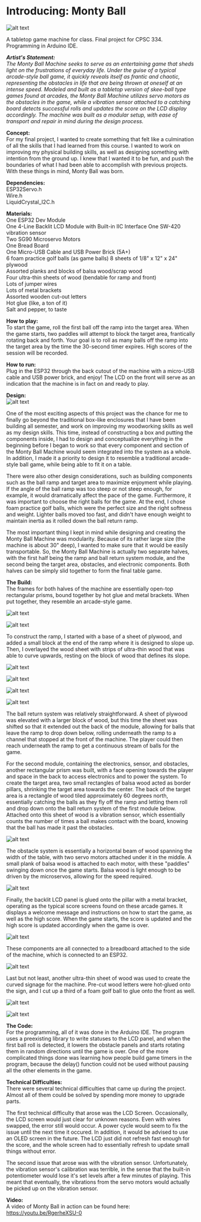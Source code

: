 # Introducing: Monty Ball

![alt text][intro]

[intro]: https://github.com/tantantheman/tantan-montyball/blob/master/montyball-photos/montyballcover-1.jpg "Monty Ball Overview"

A tabletop game machine for class. Final project for CPSC 334.  
Programming in Arduino IDE.  

**_Artist's Statement:_**  
_The Monty Ball Machine seeks to serve as an entertaining game that sheds light on the frustrations of everyday life. Under the guise of a typical arcade-style ball game, it quickly reveals itself as frantic and chaotic, representing the obstacles in life that are being thrown at oneself at an intense speed. Modeled and built as a tabletop version of skee-ball type games found at arcades, the Monty Ball Machine utilizes servo motors as the obstacles in the game, while a vibration sensor attached to a catching board detects successful rolls and updates the score on the LCD display accordingly. The machine was built as a modular setup, with ease of transport and repair in mind during the design process._

**Concept:**  
For my final project, I wanted to create something that felt like a culmination of all the skills that I had learned from this course. I wanted to work on improving my physical building skills, as well as designing something with intention from the ground up. I knew that I wanted it to be fun, and push the boundaries of what I had been able to accomplish with previous projects. With these things in mind, Monty Ball was born.

**Dependencies:**  
ESP32Servo.h  
Wire.h  
LiquidCrystal_I2C.h

**Materials:**  
One ESP32 Dev Module  
One 4-Line Backlit LCD Module with Built-in IIC Interface
One SW-420 vibration sensor  
Two SG90 Microservo Motors  
One Bread Board  
One Micro-USB Cable and USB Power Brick (5A+)  
6 foam practice golf balls (as game balls)
8 sheets of 1/8" x 12" x 24" plywood  
Assorted planks and blocks of balsa wood/scrap wood  
Four ultra-thin sheets of wood (bendable for ramp and front)  
Lots of jumper wires  
Lots of metal brackets  
Assorted wooden cut-out letters  
Hot glue (like, a ton of it)  
Salt and pepper, to taste 

**How to play:**  
To start the game, roll the first ball off the ramp into the target area. When the game starts, two paddles will attempt to block the target area, frantically rotating back and forth. Your goal is to roll as many balls off the ramp into the target area by the time the 30-second timer expires. High scores of the session will be recorded. 

**How to run:**  
Plug in the ESP32 through the back cutout of the machine with a micro-USB cable and USB power brick, and enjoy! The LCD on the front will serve as an indication that the machine is in fact on and ready to play. 
  
**Design:**  
![alt text][design]

[design]: https://github.com/tantantheman/tantan-montyball/blob/master/montyball-photos/montyball-15.jpg "Monty Ball Design"

One of the most exciting aspects of this project was the chance for me to finally go beyond the traditional box-like enclosures that I have been building all semester, and work on improving my woodworking skills as well as my design skills. This time, instead of constructing a box and putting the components inside, I had to design and conceptualize everything in the beginning before I began to work so that every component and section of the Monty Ball Machine would seem integrated into the system as a whole. In addition, I made it a priority to design it to resemble a traditional arcade-style ball game, while being able to fit it on a table. 

There were also other design considerations, such as building components such as the ball ramp and target area to maximize enjoyment while playing. If the angle of the ball ramp was too steep or not steep enough, for example, it would dramatically affect the pace of the game. Furthermore, it was important to choose the right balls for the game. At the end, I chose foam practice golf balls, which were the perfect size and the right softness and weight. Lighter balls moved too fast, and didn't have enough weight to maintain inertia as it rolled down the ball return ramp. 

The most important thing I kept in mind while designing and creating the Monty Ball Machine was modularity. Because of its rather large size (the machine is about 30" deep), I wanted to make sure that it would be easily transportable. So, the Monty Ball Machine is actually two separate halves, with the first half being the ramp and ball return system module, and the second being the target area, obstacles, and electronic components. Both halves can be simply slid together to form the final table game.

**The Build:**  
The frames for both halves of the machine are essentially open-top rectangular prisms, bound together by hot glue and metal brackets. When put together, they resemble an arcade-style game. 

![alt text][arcade]

[arcade]: https://github.com/tantantheman/tantan-montyball/blob/master/montyball-photos/montyball-13.jpg "Monty Ball Cabinet"

![alt text][ramp]

[ramp]: https://github.com/tantantheman/tantan-montyball/blob/master/montyball-photos/montyball-4.jpg "Monty Ball Ramp"

To construct the ramp, I started with a base of a sheet of plywood, and added a small block at the end of the ramp where it is designed to slope up. Then, I overlayed the wood sheet with strips of ultra-thin wood that was able to curve upwards, resting on the block of wood that defines its slope.

![alt text][rampandball]

[rampandball]: https://github.com/tantantheman/tantan-montyball/blob/master/montyball-photos/montyball-5.jpg "Monty Ball Ramp and Ball Return"

![alt text][overhead]

[overhead]: https://github.com/tantantheman/tantan-montyball/blob/master/montyball-photos/montyball-2.jpg "Monty Ball Ball Return"

![alt text][return]

[return]: https://github.com/tantantheman/tantan-montyball/blob/master/montyball-photos/montyball-3.jpg "Monty Ball Return Drop Point"

![alt text][balls]

[balls]: https://github.com/tantantheman/tantan-montyball/blob/master/montyball-photos/montyball-1.jpg "Monty Balls"

The ball return system was relatively straightforward. A sheet of plywood was elevated with a larger block of wood, but this time the sheet was shifted so that it extended out the back of the module, allowing for balls that leave the ramp to drop down below, rolling underneath the ramp to a channel that stopped at the front of the machine. The player could then reach underneath the ramp to get a continuous stream of balls for the game.  

For the second module, containing the electronics, sensor, and obstacles, another rectangular prism was built, with a face opening towards the player and space in the back to access electronics and to power the system. To create the target area, two small rectangles of balsa wood acted as border pillars, shrinking the target area towards the center. The back of the target area is a rectangle of wood tiled approximately 60 degrees north, essentially catching the balls as they fly off the ramp and letting them roll and drop down onto the ball return system of the first module below. Attached onto this sheet of wood is a vibration sensor, which essentially counts the number of times a ball makes contact with the board, knowing that the ball has made it past the obstacles.  

![alt text][backhalf]

[backhalf]: https://github.com/tantantheman/tantan-montyball/blob/master/montyball-photos/montyball-9.jpg "Monty Ball Back Module"

The obstacle system is essentially a horizontal beam of wood spanning the width of the table, with two servo motors attached under it in the middle. A small plank of balsa wood is attached to each motor, with these "paddles" swinging down once the game starts. Balsa wood is light enough to be driven by the microservos, allowing for the speed required. 

![alt text][detect]

[detect]: https://github.com/tantantheman/tantan-montyball/blob/master/montyball-photos/montyball-12.jpg "Vibration Sensor"

Finally, the backlit LCD panel is glued onto the pillar with a metal bracket, operating as the typical score screens found on these arcade games. It displays a welcome message and instructions on how to start the game, as well as the high score. When the game starts, the score is updated and the high score is updated accordingly when the game is over. 

![alt text][lcd]

[lcd]: https://github.com/tantantheman/tantan-montyball/blob/master/montyball-photos/montyball-10.jpg "Monty Ball LCD"

These components are all connected to a breadboard attached to the side of the machine, which is connected to an ESP32.  

![alt text][esp]

[esp]: https://github.com/tantantheman/tantan-montyball/blob/master/montyball-photos/montyball-11.jpg "Wiring"

Last but not least, another ultra-thin sheet of wood was used to create the curved signage for the machine. Pre-cut wood letters were hot-glued onto the sign, and I cut up a third of a foam golf ball to glue onto the front as well. 

![alt text][sign1]

[sign1]: https://github.com/tantantheman/tantan-montyball/blob/master/montyball-photos/montyball-6.jpg "Monty Ball Signage 1"

![alt text][sign2]

[sign2]: https://github.com/tantantheman/tantan-montyball/blob/master/montyball-photos/montyball-7.jpg "Monty Ball Signage 2"

**The Code:**  
For the programming, all of it was done in the Arduino IDE. The program uses a preexisting library to write statuses to the LCD panel, and when the first ball roll is detected, it lowers the obstacle panels and starts rotating them in random directions until the game is over. One of the more complicated things done was learning how people build game timers in the program, because the delay() function could not be used without pausing all the other elements in the game. 

**Technical Difficulties:**  
There were several technical difficulties that came up during the project. Almost all of them could be solved by spending more money to upgrade parts.  

The first technical difficulty that arose was the LCD Screen. Occasionally, the LCD screen would just clear for unknown reasons. Even with wires swapped, the error still would occur. A power cycle would seem to fix the issue until the next time it occured. In addition, it would be advised to use an OLED screen in the future. The LCD just did not refresh fast enough for the score, and the whole screen had to essentially refresh to update small things without error. 

The second issue that arose was with the vibration sensor. Unfortunately, the vibration sensor's calibration was terrible, in the sense that the built-in potentiometer would lose it's set levels after a few minutes of playing. This meant that eventually, the vibrations from the servo motors would actually be picked up on the vibration sensor. 

**Video:**  
A video of Monty Ball in action can be found here:
https://youtu.be/RgerheXSU-0


